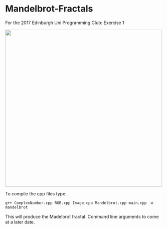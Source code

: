 # Mandelbrot-Fractals
For the 2017 Edinburgh Uni Programming Club: Exercise 1

<img src="fractal.ppm" width="500px"/>

To compile the cpp files type:

`g++ ComplexNumber.cpp RGB.cpp Image.cpp Mandelbrot.cpp main.cpp -o mandelbrot`

This will produce the Madelbrot fractal. Command line arguments to come at a later date.


